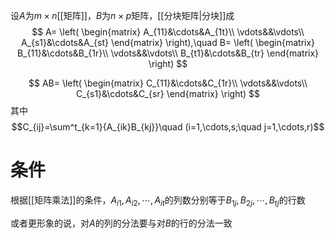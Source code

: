设$A$为$m\times n$[[矩阵]]，$B$为$n\times p$矩阵，[[分块矩阵|分块]]成
$$
A=
\left(
\begin{matrix}
A_{11}&\cdots&A_{1t}\\
\vdots&&\vdots\\
A_{s1}&\cdots&A_{st}
\end{matrix}
\right),\quad
B=
\left(
\begin{matrix}
B_{11}&\cdots&B_{1r}\\
\vdots&&\vdots\\
B_{t1}&\cdots&B_{tr}
\end{matrix}
\right)
$$

$$
AB=
\left(
\begin{matrix}
C_{11}&\cdots&C_{1r}\\
\vdots&&\vdots\\
C_{s1}&\cdots&C_{sr}
\end{matrix}
\right)
$$
其中$$C_{ij}=\sum^t_{k=1}{A_{ik}B_{kj}}\quad (i=1,\cdots,s;\quad j=1,\cdots,r)$$
# 条件
根据[[矩阵乘法]]的条件，$A_{i1},A_{i2}, \cdots, A_{it}$的列数分别等于$B_{1j},B_{2j},\cdots,B_{tj}$的行数

或者更形象的说，对$A$的列的分法要与对$B$的行的分法一致